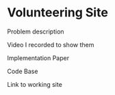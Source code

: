 # Volunteering Site

Problem description

Video I recorded to show them

Implementation Paper

Code Base

Link to working site